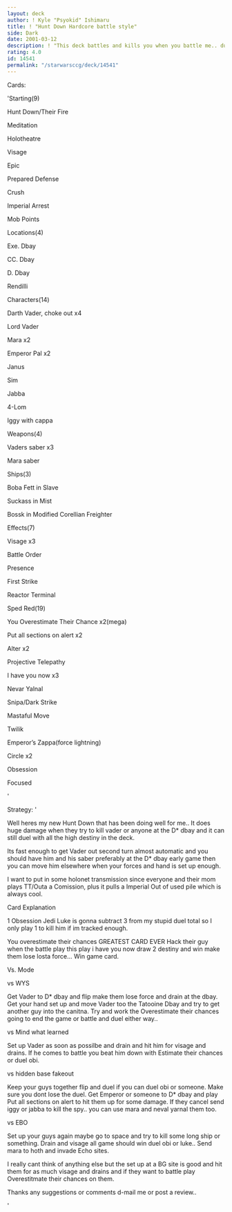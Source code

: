 ```yaml
---
layout: deck
author: ! Kyle "Psyokid" Ishimaru
title: ! "Hunt Down Hardcore battle style"
side: Dark
date: 2001-03-12
description: ! "This deck battles and kills you when you battle me.. dueling rules@@"
rating: 4.0
id: 14541
permalink: "/starwarsccg/deck/14541"
---
```

Cards: 

'Starting(9)

Hunt Down/Their Fire

Meditation

Holotheatre

Visage

Epic

Prepared Defense

Crush

Imperial Arrest

Mob Points


Locations(4)

Exe. Dbay

CC. Dbay

D. Dbay

Rendilli


Characters(14)

Darth Vader, choke out x4

Lord Vader 

Mara x2

Emperor Pal x2

Janus

Sim

Jabba

4-Lom 

Iggy with cappa


Weapons(4)

Vaders saber x3

Mara saber


Ships(3)

Boba Fett in Slave

Suckass in Mist

Bossk in Modified Corellian Freighter


Effects(7)

Visage x3

Battle Order

Presence

First Strike

Reactor Terminal


Sped Red(19)

You Overestimate Their Chance x2(mega)

Put all sections on alert x2

Alter x2

Projective Telepathy

I have you now x3

Nevar Yalnal

Snipa/Dark Strike

Mastaful Move

Twilik

Emperor’s Zappa(force lightning)

Circle x2

Obsession

Focused

'

Strategy: '

Well heres my new Hunt Down that has been doing well for me..  It does huge damage when they try to kill vader or anyone at the D* dbay and it can still duel with all the high destiny in the deck.


Its fast enough to get Vader out second turn almost automatic and you should have him and his saber preferably at the D* dbay early game then you can move him elsewhere when your forces and hand is set up enough.


I want to put in some holonet transmission since everyone and their mom plays TT/Outa a Comission, plus it pulls a Imperial Out of used pile which is always cool.  


Card Explanation


1 Obsession Jedi Luke is gonna subtract 3 from my stupid duel total so I only play 1 to kill him if im tracked enough.


You overestimate their chances  GREATEST CARD EVER  Hack their guy when the battle play this play i have you now draw 2 destiny and win make them lose losta force... Win game card.


Vs. Mode


vs WYS

Get Vader to D* dbay and flip make them lose force and drain at the dbay.  Get your hand set up and move Vader too the Tatooine Dbay and try to get another guy into the canitna.  Try and work the Overestimate their chances going to end the game or battle and duel either way..


vs Mind what learned


Set up Vader as soon as possilbe and drain and hit him for visage and drains.  If he comes to battle you beat him down with Estimate their chances or duel obi.


vs hidden base fakeout


Keep your guys together flip and duel if you can duel obi or someone.  Make sure you dont lose the duel.  Get Emperor or someone to D* dbay and play Put all sections on alert to hit them up for some damage.  If they cancel send iggy or jabba to kill the spy.. you can use mara and neval yarnal them too.  


vs EBO


Set up your guys again maybe go to space and try to kill some long ship or something.  Drain and visage all game should win duel obi or luke.. Send mara to hoth and invade Echo sites.


I really cant think of anything else but the set up at a BG site is good and hit them for as much visage and drains and if they want to battle play Overestitmate their chances on them.


Thanks any suggestions or comments d-mail me or post a review.. 

'
